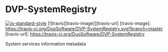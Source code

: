# DVP-SystemRegistry

[![js-standard-style](https://img.shields.io/badge/code%20style-standard-brightgreen.svg?style=flat)](https://github.com/feross/standard)
[![travis][travis-image]][travis-url]
[travis-image]: https://travis-ci.org/DuoSoftware/DVP-SystemRegistry.svg?branch=master
[travis-url]: https://travis-ci.org/DuoSoftware/DVP-SystemRegistry

System services information metadata
